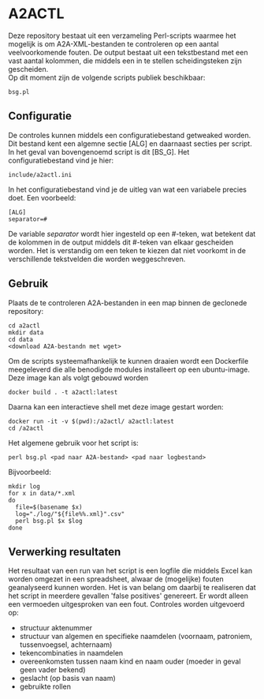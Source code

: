 # A2ACTL
Deze repository bestaat uit een verzameling Perl-scripts waarmee het mogelijk is om A2A-XML-bestanden te controleren op een aantal veelvoorkomende fouten. De output bestaat uit een tekstbestand met een vast aantal kolommen, die middels een in te stellen scheidingsteken zijn gescheiden.  
Op dit moment zijn de volgende scripts publiek beschikbaar:
```
bsg.pl
```
## Configuratie
De controles kunnen middels een configuratiebestand getweaked worden. Dit bestand kent een algemne sectie [ALG] en daarnaast secties per script. In het geval van bovengenoemd script is dit [BS_G].
Het configuratiebestand vind je hier:
```
include/a2actl.ini
```
In het configuratiebestand vind je de uitleg van wat een variabele precies doet. Een voorbeeld:
```
[ALG]
separator=#
```
De variable *separator* wordt hier ingesteld op een #-teken, wat betekent dat de kolommen in de output middels dit #-teken van elkaar gescheiden worden. Het is verstandig om een teken te kiezen dat niet voorkomt in de verschillende tekstvelden die worden weggeschreven.
## Gebruik
Plaats de te controleren A2A-bestanden in een map binnen de geclonede repository:
```
cd a2actl
mkdir data
cd data
<download A2A-bestandn met wget>
```
Om de scripts systeemafhankelijk te kunnen draaien wordt een Dockerfile meegeleverd die alle benodigde modules installeert op een ubuntu-image. Deze image kan als volgt gebouwd worden
```
docker build . -t a2actl:latest
```
Daarna kan een interactieve shell met deze image gestart worden:
```
docker run -it -v $(pwd):/a2actl/ a2actl:latest
cd /a2actl
```
Het algemene gebruik voor het script is:
```
perl bsg.pl <pad naar A2A-bestand> <pad naar logbestand>
```
Bijvoorbeeld:
```
mkdir log
for x in data/*.xml
do
  file=$(basename $x)
  log="./log/"${file%%.xml}".csv"
  perl bsg.pl $x $log
done
```
## Verwerking resultaten
Het resultaat van een run van het script is een logfile die middels Excel kan worden omgezet in een spreadsheet, alwaar de (mogelijke) fouten geanalyseerd kunnen worden. Het is van belang om daarbij te realiseren dat het script in meerdere gevallen 'false positives' genereert. Er wordt alleen een vermoeden uitgesproken van een fout. Controles worden uitgevoerd op:
- structuur aktenummer
- structuur van algemen en specifieke naamdelen (voornaam, patroniem, tussenvoegsel, achternaam)
- tekencombinaties in naamdelen
- overeenkomsten tussen naam kind en naam ouder (moeder in geval geen vader bekend)
- geslacht (op basis van naam)
- gebruikte rollen
